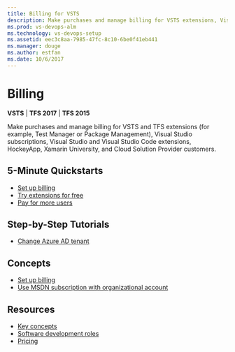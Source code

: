 ```yaml
---
title: Billing for VSTS  
description: Make purchases and manage billing for VSTS extensions, Visual Studio subscriptions, Visual Studio Code, HockeyApp, Xamarin University, and CSP customers
ms.prod: vs-devops-alm
ms.technology: vs-devops-setup
ms.assetid: eec3c8aa-7985-47fc-8c10-6be0f41eb441
ms.manager: douge
ms.author: estfan
ms.date: 10/6/2017
---
```


# Billing

**VSTS** | **TFS 2017** | **TFS 2015**

Make purchases and manage billing for VSTS and TFS extensions (for example, Test Manager or Package Management), 
Visual Studio subscriptions, Visual Studio and Visual Studio Code extensions, HockeyApp, Xamarin University, 
and Cloud Solution Provider customers.


## 5-Minute Quickstarts  

 * [Set up billing](set-up-billing-for-your-account-vs.md)
 * [Try extensions for free](try-additional-features-vs.md)
 * [Pay for more users](buy-basic-access-add-users.md)


## Step-by-Step Tutorials

* [Change Azure AD tenant](../accounts/change-azure-active-directory-vsts-account.md)


## Concepts 

* [Set up billing](billing-concepts.md)
* [Use MSDN subscription with organizational account](link-msdn-subscription-concept.md)


## Resources 

* [Key concepts](../user-guide/concepts.md)
* [Software development roles](../user-guide/roles.md)
* [Pricing](https://www.visualstudio.com/team-services/pricing/)
